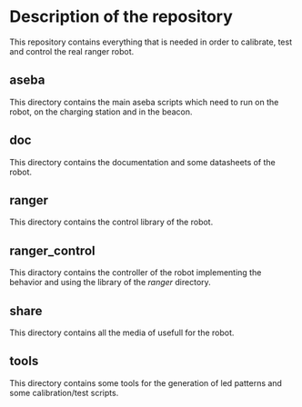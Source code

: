 # Description of the repository
This repository contains everything that is needed in order to calibrate, test and control the real ranger robot.

## aseba
This directory contains the main aseba scripts which need to run on the robot, on the charging station and in the beacon.

## doc
This directory contains the documentation and some datasheets of the robot.

## ranger
This directory contains the control library of the robot.

## ranger_control
This diractory contains the controller of the robot implementing the behavior and using the library of the *ranger* directory.

## share
This directory contains all the media of usefull for the robot.

## tools
This directory contains some tools for the generation of led patterns and some calibration/test scripts.
